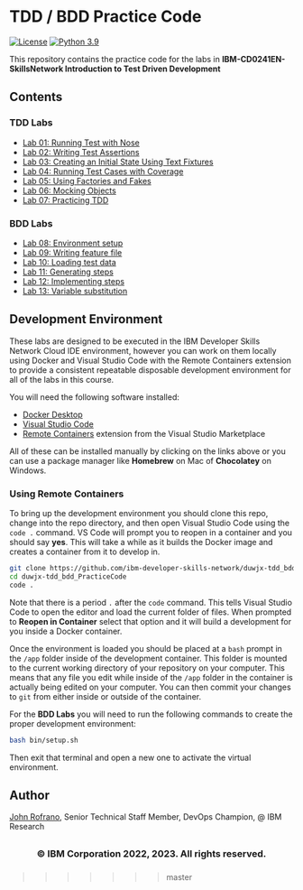 # TDD / BDD Practice Code

[![License](https://img.shields.io/badge/License-Apache%202.0-blue.svg)](https://opensource.org/licenses/Apache-2.0)
[![Python 3.9](https://img.shields.io/badge/Python-3.9-green.svg)](https://shields.io/)

This repository contains the practice code for the labs in **IBM-CD0241EN-SkillsNetwork Introduction to Test Driven Development**

## Contents

### TDD Labs

- [Lab 01: Running Test with Nose](labs/01_running_tests_with_nose/README.md)
- [Lab 02: Writing Test Assertions](labs/02_writing_test_assertions/README.md)
- [Lab 03: Creating an Initial State Using Text Fixtures](labs/03_test_fixtures/README.md)
- [Lab 04: Running Test Cases with Coverage](labs/04_test_coverage/README.md)
- [Lab 05: Using Factories and Fakes](labs/05_factories_and_fakes/README.md)
- [Lab 06: Mocking Objects](labs/06_mocking_objects/README.md)
- [Lab 07: Practicing TDD](labs/07_practicing_tdd/README.md)

### BDD Labs

- [Lab 08: Environment setup](labs/08_environment_setup)
- [Lab 09: Writing feature file](labs/09_writing_feature_files)
- [Lab 10: Loading test data](labs/10_loading_test_data)
- [Lab 11: Generating steps](labs/11_generating_steps)
- [Lab 12: Implementing steps](labs/12_implementing_steps)
- [Lab 13: Variable substitution](labs/13_variable_substitution)

## Development Environment

These labs are designed to be executed in the IBM Developer Skills Network Cloud IDE environment, however you can work on them locally using Docker and Visual Studio Code with the Remote Containers extension to provide a consistent repeatable disposable development environment for all of the labs in this course.

You will need the following software installed:

- [Docker Desktop](https://www.docker.com/products/docker-desktop)
- [Visual Studio Code](https://code.visualstudio.com)
- [Remote Containers](https://marketplace.visualstudio.com/items?itemName=ms-vscode-remote.remote-containers) extension from the Visual Studio Marketplace

All of these can be installed manually by clicking on the links above or you can use a package manager like **Homebrew** on Mac of **Chocolatey** on Windows.

### Using Remote Containers

To bring up the development environment you should clone this repo, change into the repo directory, and then open Visual Studio Code using the `code .` command. VS Code will prompt you to reopen in a container and you should say **yes**. This will take a while as it builds the Docker image and creates a container from it to develop in.

```bash
git clone https://github.com/ibm-developer-skills-network/duwjx-tdd_bdd_PracticeCode.git
cd duwjx-tdd_bdd_PracticeCode
code .
```

Note that there is a period `.` after the `code` command. This tells Visual Studio Code to open the editor and load the current folder of files. When prompted to **Reopen in Container** select that option and it will build a development for you inside a Docker container.

Once the environment is loaded you should be placed at a `bash` prompt in the `/app` folder inside of the development container. This folder is mounted to the current working directory of your repository on your computer. This means that any file you edit while inside of the `/app` folder in the container is actually being edited on your computer. You can then commit your changes to `git` from either inside or outside of the container.

For the **BDD Labs** you will need to run the following commands to create the proper development environment:

```bash
bash bin/setup.sh
```

Then exit that terminal and open a new one to activate the virtual environment.

## Author

[John Rofrano](https://www.linkedin.com/in/JohnRofrano/), Senior Technical Staff Member, DevOps Champion, @ IBM Research

## <h3 align="center"> © IBM Corporation 2022, 2023. All rights reserved. <h3/>
>>>>>>> master
